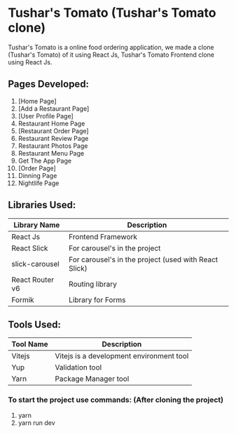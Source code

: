 # Tushar's Tomato (Tushar's Tomato clone)


Tushar's Tomato is a online food ordering application, we made a clone (Tushar's Tomato) of it using React Js, Tushar's Tomato Frontend clone using React Js.

## Pages Developed:

1. [Home Page]
2. [Add a Restaurant Page]
3. [User Profile Page]
4. Restaurant Home Page
5. [Restaurant Order Page]
6. Restaurant Review Page
7. Restaurant Photos Page
8. Restaurant Menu Page
9. Get The App Page
10. [Order Page]
11. Dinning Page
12. Nightlife Page

## Libraries Used:

| Library Name | Description |
| ------------ | ----------- |
| React Js     | Frontend Framework |
| React Slick  | For carousel's in the project |
| slick-carousel  | For carousel's in the project (used with React Slick) |
| React Router v6  | Routing library  |
| Formik  | Library for Forms |

## Tools Used:

| Tool Name | Description |
| ----------- | ----------- |
| Vitejs    | Vitejs is a development environment tool |
| Yup   | Validation tool |
| Yarn   | Package Manager tool |

### To start the project use commands: (After cloning the project)

1. yarn
2. yarn run dev